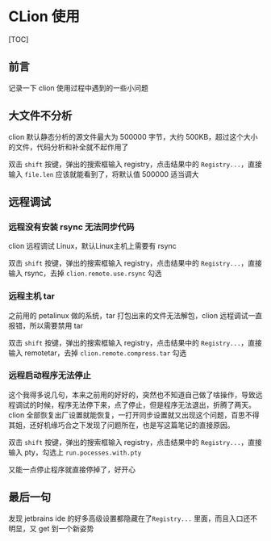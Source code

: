 # CLion 使用

[TOC]



## 前言

记录一下 clion 使用过程中遇到的一些小问题



## 大文件不分析

clion 默认静态分析的源文件最大为 500000 字节，大约 500KB，超过这个大小的文件，代码分析和补全就不起作用了

双击 `shift` 按键，弹出的搜索框输入 registry，点击结果中的 `Registry...`，直接输入 `file.len` 应该就能看到了，将默认值 500000 适当调大



## 远程调试

### 远程没有安装 rsync 无法同步代码

clion 远程调试 Linux，默认Linux主机上需要有 rsync

双击 `shift` 按键，弹出的搜索框输入 registry，点击结果中的 `Registry...`，直接输入 rsync，去掉  `clion.remote.use.rsync` 勾选



### 远程主机 tar

之前用的 petalinux 做的系统，tar 打包出来的文件无法解包，clion 远程调试一直报错，所以需要禁用 tar

双击 `shift` 按键，弹出的搜索框输入 registry，点击结果中的 `Registry...`，直接输入 remotetar，去掉  `clion.remote.compress.tar` 勾选



### 远程启动程序无法停止

这个我得多说几句，本来之前用的好好的，突然也不知道自己做了啥操作，导致远程调试的时候，程序无法停下来，点了停止，但是程序无法退出，折腾了两天。clion 全部恢复出厂设置就能恢复，一打开同步设置就又出现这个问题，百思不得其姐，还好机缘巧合之下发现了问题所在，也是写这篇笔记的直接原因。

双击 `shift` 按键，弹出的搜索框输入 registry，点击结果中的 `Registry...`，直接输入 pty，勾选上  `run.pocesses.with.pty` 

又能一点停止程序就直接停掉了，好开心



## 最后一句

发现 jetbrains ide 的好多高级设置都隐藏在了`Registry...` 里面，而且入口还不明显，又 get 到一个新姿势



